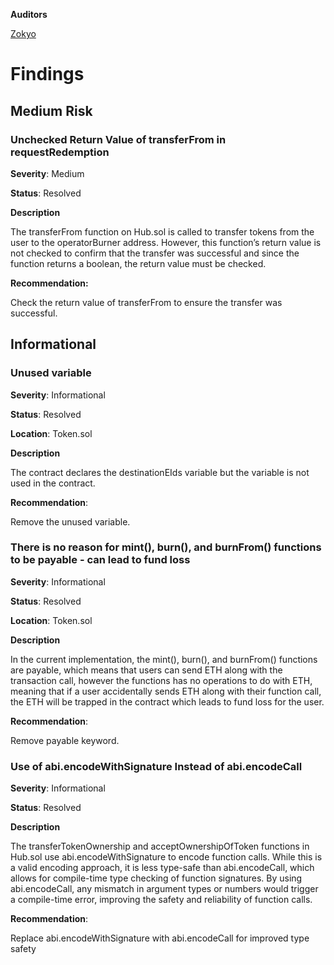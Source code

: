 **Auditors**

[Zokyo](https://x.com/zokyo_io)

# Findings

## Medium Risk

### Unchecked Return Value of transferFrom in requestRedemption

**Severity**: Medium

**Status**: Resolved

**Description**

The transferFrom function on Hub.sol is called to transfer tokens from the user to the operatorBurner address. However, this function’s return value is not checked to confirm that the transfer was successful and since the function returns a boolean, the return value must be checked.

**Recommendation:**

Check the return value of transferFrom to ensure the transfer was successful.

## Informational

### Unused variable

**Severity**: Informational

**Status**: Resolved

**Location**: Token.sol

**Description**

The contract declares the destinationEIds variable but the variable is not used in the contract.

**Recommendation**: 

Remove the unused variable.


### There is no reason for mint(), burn(), and burnFrom() functions to be payable - can lead to fund loss

**Severity**: Informational

**Status**: Resolved

**Location**: Token.sol

**Description**

In the current implementation, the mint(), burn(), and burnFrom() functions are payable, which means that users can send ETH along with the transaction call, however the functions has no operations to do with ETH, meaning that if a user accidentally sends ETH along with their function call, the ETH will be trapped in the contract which leads to fund loss for the user.

**Recommendation**: 

Remove payable keyword.

### Use of abi.encodeWithSignature Instead of abi.encodeCall

**Severity**: Informational

**Status**: Resolved

**Description**

The transferTokenOwnership and acceptOwnershipOfToken functions in Hub.sol use abi.encodeWithSignature to encode function calls. While this is a valid encoding approach, it is less type-safe than abi.encodeCall, which allows for compile-time type checking of function signatures. By using abi.encodeCall, any mismatch in argument types or numbers would trigger a compile-time error, improving the safety and reliability of function calls.

**Recommendation**:

Replace abi.encodeWithSignature with abi.encodeCall for improved type safety
